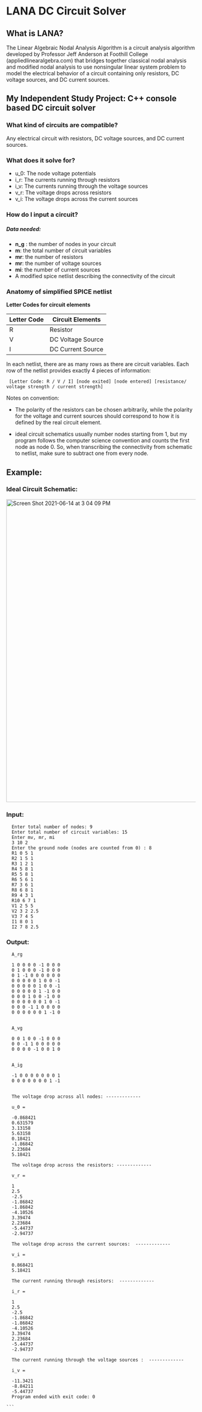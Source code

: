 # LANA DC Circuit Solver


## What is LANA?

The Linear Algebraic Nodal Analysis Algorithm is a circuit analysis algorithm developed by Professor Jeff Anderson at Foothill College (appliedlinearalgebra.com) that bridges together classical nodal analysis and modified nodal analysis to use nonsingular linear system problem to model the electrical behavior of a circuit containing only resistors, DC voltage sources, and DC current sources. 

## My Independent Study Project: C++ console based DC circuit solver



### What kind of circuits are compatible?

 Any electrical circuit with resistors, DC voltage sources, and DC current sources. 

### What does it solve for? 
     
 - u_0:  The node voltage potentials
 - i_r: The currents running through resistors
 - i_v: The currents running through the voltage sources
 - v_r: The voltage drops across resistors
 - v_i: The voltage drops across the current sources

### How do I input a circuit?

##### Data needed:
-  **n_g** : the number of nodes in your circuit
-  **m**: the total number of circuit variables 
-  **mr**: the number of resistors
-  **mr**: the number of voltage sources
-  **mi**: the number of current sources
-  A modified spice netlist describing the connectivity of the circuit


### Anatomy of simplified SPICE netlist

**Letter Codes for circuit elements** 

Letter Code | Circuit Elements
------------ | -------------
R | Resistor
V| DC Voltage Source
I | DC Current Source

 In each netlist, there are as many rows as there are circuit variables.
 Each row of the netlist provides exactly 4 pieces of information: 

     [Letter Code: R / V / I] [node exited] [node entered] [resistance/ voltage strength / current strength]
  
   Notes on convention: 
   
   - The polarity of the resistors can be chosen arbitrarily, while the polarity for the voltage and current sources should correspond to how it is defined by the real circuit element. 
  
   - ideal circuit schematics usually number nodes starting from 1, but my program follows the computer science convention and counts the first node as node 0. So, when transcribing the connectivity from schematic to netlist, make sure to subtract one from every node.

## Example: 

### Ideal Circuit Schematic: 
<img width="805" alt="Screen Shot 2021-06-14 at 3 04 09 PM" src="https://user-images.githubusercontent.com/40043538/121965825-7f1b2680-cd22-11eb-9498-590e5b8ac319.png">


### Input: 

      Enter total number of nodes: 9
      Enter total number of circuit variables: 15
      Enter mv, mr, mi
      3 10 2
      Enter the ground node (nodes are counted from 0) : 8
      R1 0 5 1
      R2 1 5 1
      R3 1 2 1
      R4 5 8 1
      R5 5 8 1
      R6 5 6 1
      R7 3 6 1
      R8 6 8 1
      R9 4 3 1
      R10 6 7 1
      V1 2 5 5
      V2 3 2 2.5
      V3 7 4 5
      I1 8 0 1
      I2 7 8 2.5
      
      
### Output: 

      A_rg

      1 0 0 0 0 -1 0 0 0 
      0 1 0 0 0 -1 0 0 0 
      0 1 -1 0 0 0 0 0 0 
      0 0 0 0 0 1 0 0 -1 
      0 0 0 0 0 1 0 0 -1 
      0 0 0 0 0 1 -1 0 0 
      0 0 0 1 0 0 -1 0 0 
      0 0 0 0 0 0 1 0 -1 
      0 0 0 -1 1 0 0 0 0 
      0 0 0 0 0 0 1 -1 0 


      A_vg

      0 0 1 0 0 -1 0 0 0 
      0 0 -1 1 0 0 0 0 0 
      0 0 0 0 -1 0 0 1 0 


      A_ig

      -1 0 0 0 0 0 0 0 1 
      0 0 0 0 0 0 0 1 -1 


      The voltage drop across all nodes: -------------

      u_0 = 

      -0.868421 
      0.631579 
      3.13158 
      5.63158 
      0.18421 
      -1.86842 
      2.23684 
      5.18421 

      The voltage drop across the resistors: -------------

      v_r = 

      1 
      2.5 
      -2.5 
      -1.86842 
      -1.86842 
      -4.10526 
      3.39474 
      2.23684 
      -5.44737 
      -2.94737 

      The voltage drop across the current sources:  -------------

      v_i = 

      0.868421 
      5.18421 

      The current running through resistors:  -------------

      i_r = 

      1 
      2.5 
      -2.5 
      -1.86842 
      -1.86842 
      -4.10526 
      3.39474 
      2.23684 
      -5.44737 
      -2.94737 

      The current running through the voltage sources :  -------------

      i_v = 

      -11.3421 
      -8.84211 
      -5.44737 
      Program ended with exit code: 0
    
    ```

